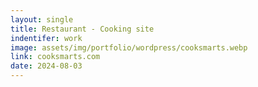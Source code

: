 ```yaml
---
layout: single
title: Restaurant - Cooking site
indentifer: work
image: assets/img/portfolio/wordpress/cooksmarts.webp
link: cooksmarts.com
date: 2024-08-03
---
```

